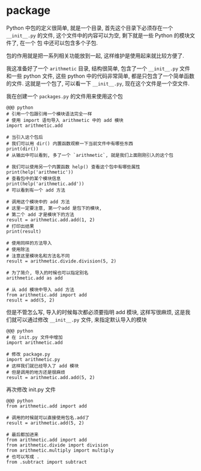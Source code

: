 # package

Python 中包的定义很简单, 就是一个目录, 首先这个目录下必须存在一个 `__init__.py` 的文件, 这个文件中的内容可以为空, 剩下就是一些 Python 的模块文件了, 在一个 包 中还可以包含多个子包.

包的作用就是把一系列相关功能放到一起, 这样维护是使用起来就比较方便了.

我这准备好了一个 `arithmetic` 目录, 结构很简单, 包含了一个 `__init__.py` 文件和一些 python 文件, 这些 python 中的代码非常简单, 都是只包含了一个简单函数的文件. 这就是一个包了, 可以看一下 `__init__.py`, 现在这个文件是一个空文件.

我在创建一个 `packages.py` 的文件用来使用这个包

    @@@ python
    # 引用一个包跟引用一个模块语法完全一样
    # 使用 import 语句导入 arithmetic 中的 add 模块
    import arithmetic.add

    # 当引入这个包后
    # 我们可以用 dir() 内置函数观察一下当前文件中有哪些东西
    print(dir())
    # 从输出中可以看到, 多了一个 `arithmetic`, 就是我们上面刚刚引入的这个包

    # 我们可以使用另一个内置函数 help() 查看这个包中有哪些属性
    print(help('arithmetic'))
    # 查看包中的某个模块信息
    print(help('arithmetic.add'))
    # 可以看到有一个 add 方法

    # 调用这个模块中的 add 方法
    # 这里一定要注意, 第一个add 是包下的模块,
    # 第二个 add 才是模块下的方法
    result = arithmetic.add.add(1, 2)
    # 打印出结果
    print(result)

    # 使用同样的方法导入
    # 使用除法
    # 注意这里模块名和方法名不同
    result = arithmetic.divide.division(5, 2)

    # 为了简介, 导入的时候也可以指定别名
    arithmetic.add as add

    # 从 add 模块中导入 add 方法
    from arithmetic.add import add
    result = add(5, 2)

但是不管怎么写, 导入的时候每次都必须要指明 add 模块, 这样写很麻烦, 这是我们就可以通过修改 `__init__.py` 文件, 来指定默认导入的模块

    @@@ python
    # 在 init.py 文件中增加
    import arithmetic.add

    # 修改 package.py
    import arithmetic.py
    # 这样我们就已经导入了 add 模块
    # 但是调用的地方还是很麻烦
    result = arithmetic.add.add(5, 2)

再次修改 init.py 文件

    @@@ python
    from arithmetic.add import add

    # 调用的时候就可以直接使用包名.add了
    result = arithmetic.add(5, 2)

    # 最后都加进来
    from arithmetic.add import add
    from arithmetic.divide import division
    from arithmetic.multiply import multiply
    # 也可以写成 .
    from .subtract import subtract
